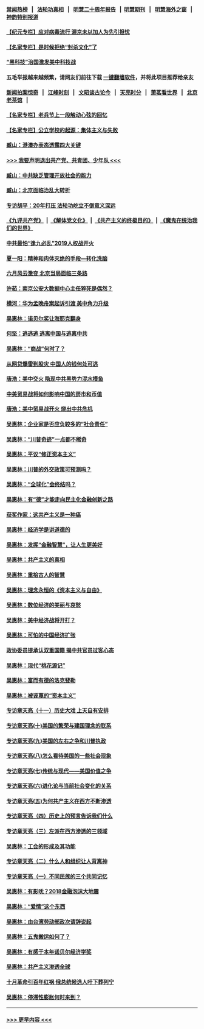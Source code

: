 #### [禁闻热榜](热点新闻.md?=0)  &nbsp;&nbsp;|&nbsp;&nbsp; [法轮功真相](https://github.com/gfw-breaker/truth/blob/master/README.md?=0) &nbsp;&nbsp;|&nbsp;&nbsp; [明慧二十周年报告](https://github.com/gfw-breaker/mh-reports/blob/master/README.md?=0) &nbsp;&nbsp;|&nbsp;&nbsp;[明慧期刊](https://github.com/gfw-breaker/mh-qikan) &nbsp;&nbsp;|&nbsp;&nbsp; [明慧海外之窗](https://github.com/gfw-breaker/mh-news/blob/master/README.md?=0) &nbsp;&nbsp;|&nbsp;&nbsp; [神韵特别报道](https://github.com/gfw-breaker/mh-news/blob/master/shenyun.md?=0)
#### [【纪元专栏】应对病毒流行 渥京未以加人为先引担忧](../pages/nsc423/n11875714.md?t=03140502) 
#### [【名家专栏】是时候拒绝“封杀文化”了](../pages/nsc423/n11814093.md?t=03140502) 
#### [“黑科技”治国激发美中科技战](../pages/nsc423/n11638056.md?t=03140502) 
#### 五毛举报越来越频繁，请网友们前往下载 [一键翻墙软件](https://github.com/gfw-breaker/ssr-accounts)，并将此项目推荐给亲友
#### [新闻拍案惊奇](https://github.com/gfw-breaker/banned-news/blob/master/pages/link4.md) &nbsp;&nbsp;|&nbsp;&nbsp; [江峰时刻](https://github.com/gfw-breaker/banned-news/blob/master/pages/link4.md) &nbsp;&nbsp;|&nbsp;&nbsp; [文昭谈古论今](https://github.com/gfw-breaker/banned-news/blob/master/pages/link4.md) &nbsp;&nbsp;|&nbsp;&nbsp; [天亮时分](https://github.com/gfw-breaker/banned-news/blob/master/pages/link4.md) &nbsp;&nbsp;|&nbsp;&nbsp; [萧茗看世界](https://github.com/gfw-breaker/banned-news/blob/master/pages/link4.md) &nbsp;&nbsp;|&nbsp;&nbsp; [北京老茶馆](https://github.com/gfw-breaker/banned-news/blob/master/pages/link4.md) &nbsp;&nbsp;|&nbsp;&nbsp; 
#### [【名家专栏】老兵节上一段触动心弦的回忆](../pages/nsc423/n11646016.md?t=03140502) 
#### [【名家专栏】公立学校的起源：集体主义与失败](../pages/nsc423/n11601833.md?t=03140502) 
#### [臧山：港澳办表态透露四大关键](../pages/nsc423/n11421628.md?t=03140502) 
#### [>>> 我要声明退出共产党、共青团、少年队 <<<](https://github.com/begood0513/goodnews/blob/master/quit/letter.md) 
#### [臧山：中共缺乏管理开放社会的能力](../pages/nsc423/n11407457.md?t=03140502) 
#### [臧山：北京面临治乱大转折](../pages/nsc423/n11406895.md?t=03140502) 
#### [专访胡平：20年打压 法轮功屹立不倒意义深远](../pages/nsc423/n11398800.md?t=03140502) 
#### [《九评共产党》](https://github.com/begood0513/9ping.md/blob/master/README.md) &nbsp;|&nbsp; [《解体党文化》](../../../../jtdwh.md/blob/master/README.md)  &nbsp;|&nbsp; [《共产主义的终极目的》](../../../../gczydzjmd.md/blob/master/README.md) &nbsp;|&nbsp; [《魔鬼在统治我们的世界》](../../../../mgztzwmdsj.md/blob/master/README.md) 
#### [中共最怕“逢九必乱”2019人权战开火](../pages/nsc423/n11385248.md?t=03140502) 
#### [夏一阳：精神和肉体灭绝的手段—转化洗脑](../pages/nsc423/n11368250.md?t=03140502) 
#### [六月风云激变 北京当局面临三条路](../pages/nsc423/n11313668.md?t=03140502) 
#### [许茹：南京公安大数据中心主任猝死是偶然？](../pages/nsc423/n11064744.md?t=03140502) 
#### [横河：华为孟晚舟案起诉引渡 美中角力升级](../pages/nsc423/n11027230.md?t=03140502) 
#### [吴惠林：诺贝尔奖让海耶克翻身](../pages/nsc423/n10890049.md?t=03140502) 
#### [何坚：逃逃逃 逃离中国与逃离中共](../pages/nsc423/n10592891.md?t=03140502) 
#### [吴惠林：“商战”何时了？](../pages/nsc423/n10573558.md?t=03140502) 
#### [从网贷爆雷到股灾 中国人的钱何处可逃](../pages/nsc423/n10572800.md?t=03140502) 
#### [唐浩：美中交火 隐现中共黑势力混水摸鱼](../pages/nsc423/n10544040.md?t=03140502) 
#### [中美贸易战将如何影响中国的房市和币值](../pages/nsc423/n10543697.md?t=03140502) 
#### [唐浩：美中贸易战开火 烧出中共危机](../pages/nsc423/n10540126.md?t=03140502) 
#### [吴惠林：企业家是否应负较多的“社会责任”](../pages/nsc423/n10535022.md?t=03140502) 
#### [吴惠林：“川普奇迹”一点都不稀奇](../pages/nsc423/n10512808.md?t=03140502) 
#### [吴惠林：平议“修正资本主义”](../pages/nsc423/n10495724.md?t=03140502) 
#### [吴惠林：川普的外交政策可预测吗？](../pages/nsc423/n10462387.md?t=03140502) 
#### [吴惠林：“全球化”会终结吗？](../pages/nsc423/n10452838.md?t=03140502) 
#### [吴惠林：有“德”才能走向民主化金融创新之路](../pages/nsc423/n10432292.md?t=03140502) 
#### [获奖作家：这共产主义是一种癌](../pages/nsc423/n10431541.md?t=03140502) 
#### [吴惠林：经济学是讲道德的](../pages/nsc423/n10398014.md?t=03140502) 
#### [吴惠林：发挥“金融智慧”，让人生更美好](../pages/nsc423/n10375019.md?t=03140502) 
#### [吴惠林：共产主义的真相](../pages/nsc423/n10351394.md?t=03140502) 
#### [吴惠林：重拾古人的智慧](../pages/nsc423/n10337691.md?t=03140502) 
#### [吴惠林：理念永恒的《资本主义与自由》](../pages/nsc423/n10316274.md?t=03140502) 
#### [吴惠林：数位经济的美丽与哀愁](../pages/nsc423/n10292946.md?t=03140502) 
#### [吴惠林：美中经济战将开打？](../pages/nsc423/n10258825.md?t=03140502) 
#### [吴惠林：可怕的中国经济扩张](../pages/nsc423/n10219147.md?t=03140502) 
#### [政协委员提承认双重国籍 揭中共官员过客心态](../pages/nsc423/n10208809.md?t=03140502) 
#### [吴惠林：现代“桃花源记”](../pages/nsc423/n10185234.md?t=03140502) 
#### [吴惠林：富而有德的洛克斐勒](../pages/nsc423/n10142264.md?t=03140502) 
#### [吴惠林：被诬蔑的“资本主义”](../pages/nsc423/n10124816.md?t=03140502) 
#### [专访章天亮（十一）历史大戏 上天自有安排](../pages/nsc423/n10094905.md?t=03140502) 
#### [专访章天亮(十)美国的繁荣与建国理念的联系](../pages/nsc423/n10094899.md?t=03140502) 
#### [专访章天亮(九)美国的左右之争和川普执政](../pages/nsc423/n10094889.md?t=03140502) 
#### [专访章天亮(八)怎么看待美国的一些社会现象](../pages/nsc423/n10094857.md?t=03140502) 
#### [专访章天亮(七)传统与现代——美国价值之争](../pages/nsc423/n10093140.md?t=03140502) 
#### [专访章天亮(六)进化论与当前社会变化的关系](../pages/nsc423/n10092036.md?t=03140502) 
#### [专访章天亮(五)为何共产主义在西方不断渗透](../pages/nsc423/n10083620.md?t=03140502) 
#### [专访章天亮（四）历史上的预言告诉我们什么](../pages/nsc423/n10083606.md?t=03140502) 
#### [专访章天亮（三）左派在西方渗透的三领域](../pages/nsc423/n10081115.md?t=03140502) 
#### [吴惠林：工会的形成及其功能](../pages/nsc423/n10080633.md?t=03140502) 
#### [专访章天亮（二）什么人和组织让人背离神](../pages/nsc423/n10076637.md?t=03140502) 
#### [专访章天亮（一）不同民族的三个共同记忆](../pages/nsc423/n10074188.md?t=03140502) 
#### [吴惠林：有影呒？2018金融泡沫大地震](../pages/nsc423/n10040534.md?t=03140502) 
#### [吴惠林：“爱情”这个东西](../pages/nsc423/n10019423.md?t=03140502) 
#### [吴惠林：由台湾劳动部政次请辞说起](../pages/nsc423/n9979679.md?t=03140502) 
#### [吴惠林：五鬼搬运如何了？](../pages/nsc423/n9925338.md?t=03140502) 
#### [吴惠林：有感于本年诺贝尔经济学奖](../pages/nsc423/n9871883.md?t=03140502) 
#### [吴惠林：共产主义渗透全球](../pages/nsc423/n9812748.md?t=03140502) 
#### [十月革命引百年红祸 俄总统候选人吁下葬列宁](../pages/nsc423/n9810182.md?t=03140502) 
#### [吴惠林：停滞性膨胀何时来到？](../pages/nsc423/n9764136.md?t=03140502) 

----
#### [ >>> 更早内容 <<< ](../indexes/nsc423-earlier.md)
